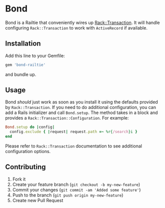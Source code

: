 # Bond #

Bond is a Railtie that conveniently wires up
[Rack::Transaction](https://github.com/p60/rack-transaction). It will handle
configuring `Rack::Transaction` to work with `ActiveRecord` if available.

## Installation

Add this line to your Gemfile:

```ruby
gem 'bond-railtie'
```

and bundle up.

## Usage

Bond *should* just work as soon as you install it using the defaults provided
by `Rack::Transaction`. If you need to do additional configuration, you can add
a Rails initializer and call `Bond.setup`. The method takes in a block and
provides a `Rack::Transaction::Configuration`. For example:

```ruby
Bond.setup do |config|
  config.exclude { |request| request.path =~ %r{/search}i }
end
```

Please refer to `Rack::Transaction` documentation to see additional
configuration options.

## Contributing

1. Fork it
2. Create your feature branch (`git checkout -b my-new-feature`)
3. Commit your changes (`git commit -am 'Added some feature'`)
4. Push to the branch (`git push origin my-new-feature`)
5. Create new Pull Request
